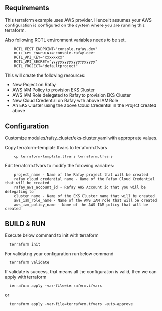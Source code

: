 ## Requirements

This terraform example uses AWS provider. Hence it assumes your AWS configuration is configured on the system where you 
are running this terraform.

Also following RCTL environment variables needs to be set.

```
    RCTL_REST_ENDPOINT="console.rafay.dev"
    RCTL_OPS_ENDPOINT="console.rafay.dev"
    RCTL_API_KEY="xxxxxxxx"
    RCTL_API_SECRET="yyyyyyyyyyyyyyyyyyyy"
    RCTL_PROJECT="defaultproject"
```

This will create the following resources:

- New Project on Rafay
- AWS IAM Policy to provision EKS Cluster
- AWS IAM Role delegated to Rafay to provision EKS Cluster
- New Cloud Credential on Rafay with above IAM Role
- An EKS Cluster using the above Cloud Credential in the Project created above

## Configuration

Customize modules/rafay_cluster/eks-cluster.yaml with appropriate values.

Copy terraform-template.tfvars to terraform.tfvars
```
    cp terraform-template.tfvars terraform.tfvars
```

Edit terraform.tfvars to modify the following variables:
```
    project_name - Name of the Rafay project that will be created
    rafay_cloud_credential_name - Name of the Rafay Cloud Credential that will be created
    rafay_aws_account_id - Rafay AWS Account id that you will be delegating to 
    cluster_name - Name of the EKS Cluster name that will be created
    aws_iam_role_name - Name of the AWS IAM role that will be created
    aws_iam_policy_name - Name of the AWS IAM policy that will be created
```

## BUILD & RUN

  Execute below command to init with terraform
```
  terraform init
```

  For validating your configuration run below command
```
  terraform validate
```

  If validate is success, that means all the configuration is valid, then we can apply with terraform
```
  terraform apply -var-file=terraform.tfvars
```
  or
```
  terraform apply -var-file=terraform.tfvars -auto-approve
```